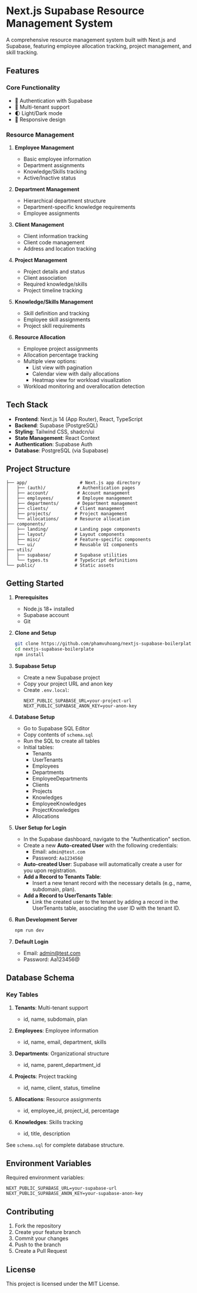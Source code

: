 # Next.js Supabase Resource Management System

A comprehensive resource management system built with Next.js and Supabase, featuring employee allocation tracking, project management, and skill tracking.

## Features

### Core Functionality
- 🔐 Authentication with Supabase
- 👥 Multi-tenant support
- 🌓 Light/Dark mode
- 📱 Responsive design

### Resource Management
1. **Employee Management**
   - Basic employee information
   - Department assignments
   - Knowledge/Skills tracking
   - Active/Inactive status

2. **Department Management**
   - Hierarchical department structure
   - Department-specific knowledge requirements
   - Employee assignments

3. **Client Management**
   - Client information tracking
   - Client code management
   - Address and location tracking

4. **Project Management**
   - Project details and status
   - Client association
   - Required knowledge/skills
   - Project timeline tracking

5. **Knowledge/Skills Management**
   - Skill definition and tracking
   - Employee skill assignments
   - Project skill requirements

6. **Resource Allocation**
   - Employee project assignments
   - Allocation percentage tracking
   - Multiple view options:
     - List view with pagination
     - Calendar view with daily allocations
     - Heatmap view for workload visualization
   - Workload monitoring and overallocation detection

## Tech Stack

- **Frontend**: Next.js 14 (App Router), React, TypeScript
- **Backend**: Supabase (PostgreSQL)
- **Styling**: Tailwind CSS, shadcn/ui
- **State Management**: React Context
- **Authentication**: Supabase Auth
- **Database**: PostgreSQL (via Supabase)

## Project Structure

```
├── app/                    # Next.js app directory
│   ├── (auth)/            # Authentication pages
│   ├── account/           # Account management
│   ├── employees/         # Employee management
│   ├── departments/       # Department management
│   ├── clients/          # Client management
│   ├── projects/         # Project management
│   └── allocations/      # Resource allocation
├── components/
│   ├── landing/          # Landing page components
│   ├── layout/           # Layout components
│   ├── misc/             # Feature-specific components
│   └── ui/               # Reusable UI components
├── utils/
│   ├── supabase/         # Supabase utilities
│   └── types.ts          # TypeScript definitions
└── public/               # Static assets
```

## Getting Started

1. **Prerequisites**
   - Node.js 18+ installed
   - Supabase account
   - Git

2. **Clone and Setup**
   ```bash
   git clone https://github.com/phamvuhoang/nextjs-supabase-boilerplate.git
   cd nextjs-supabase-boilerplate
   npm install
   ```

3. **Supabase Setup**
   - Create a new Supabase project
   - Copy your project URL and anon key
   - Create `.env.local`:
     ```
     NEXT_PUBLIC_SUPABASE_URL=your-project-url
     NEXT_PUBLIC_SUPABASE_ANON_KEY=your-anon-key
     ```

4. **Database Setup**
   - Go to Supabase SQL Editor
   - Copy contents of `schema.sql`
   - Run the SQL to create all tables
   - Initial tables:
     - Tenants
     - UserTenants
     - Employees
     - Departments
     - EmployeeDepartments
     - Clients
     - Projects
     - Knowledges
     - EmployeeKnowledges
     - ProjectKnowledges
     - Allocations

5. **User Setup for Login**
   - In the Supabase dashboard, navigate to the "Authentication" section.
   - Create a new **Auto-created User** with the following credentials:
     - Email: `admin@test.com`
     - Password: `Aa123456@`
   - **Auto-created User**: Supabase will automatically create a user for you upon registration.
   - **Add a Record to Tenants Table**:
     - Insert a new tenant record with the necessary details (e.g., name, subdomain, plan).
   - **Add a Record to UserTenants Table**:
     - Link the created user to the tenant by adding a record in the UserTenants table, associating the user ID with the tenant ID.

6. **Run Development Server**
   ```bash
   npm run dev
   ```

7. **Default Login**
   - Email: admin@test.com
   - Password: Aa123456@

## Database Schema

### Key Tables
1. **Tenants**: Multi-tenant support
   - id, name, subdomain, plan

2. **Employees**: Employee information
   - id, name, email, department, skills

3. **Departments**: Organizational structure
   - id, name, parent_department_id

4. **Projects**: Project tracking
   - id, name, client, status, timeline

5. **Allocations**: Resource assignments
   - id, employee_id, project_id, percentage

6. **Knowledges**: Skills tracking
   - id, title, description

See `schema.sql` for complete database structure.

## Environment Variables

Required environment variables:
```
NEXT_PUBLIC_SUPABASE_URL=your-supabase-url
NEXT_PUBLIC_SUPABASE_ANON_KEY=your-supabase-anon-key
```

## Contributing

1. Fork the repository
2. Create your feature branch
3. Commit your changes
4. Push to the branch
5. Create a Pull Request

## License

This project is licensed under the MIT License.